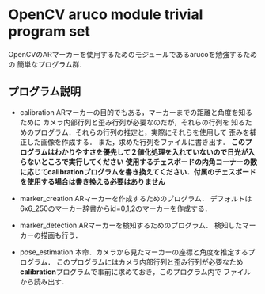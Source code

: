 # OpenCV aruco module trivial program set

OpenCVのARマーカーを使用するためのモジュールであるarucoを勉強するための
簡単なプログラム群．

## プログラム説明

- calibration
  ARマーカーの目的でもある，マーカーまでの距離と角度を知るために
  カメラ内部行列と歪み行列が必要なのだが，それらの行列を
  知るためのプログラム．それらの行列の推定と，実際にそれらを使用して
  歪みを補正した画像を作成する．
  また，求めた行列をファイルに書き出す．
  **このプログラムはわかりやすさを優先して２値化処理を入れていないので日光が入らないところで実行してください**
  **使用するチェスボードの内角コーナーの数に応じてcalibrationプログラムを書き換えてください．付属のチェスボードを使用する場合は書き換える必要はありません**

- marker_creation
  ARマーカーを作成するためのプログラム．
  デフォルトは6x6_250のマーカー辞書からid=0,1,2のマーカーを作成する．

- marker_detection
  ARマーカーを検知するためのプログラム．
  検知したマーカーの描画も行う．

- pose_estimation
  本命．カメラから見たマーカーの座標と角度を推定するプログラム．
  このプログラムにはカメラ内部行列と歪み行列が必要なため
  **calibration**プログラムで事前に求めておき，このプログラム内で
  ファイルから読み出す．

